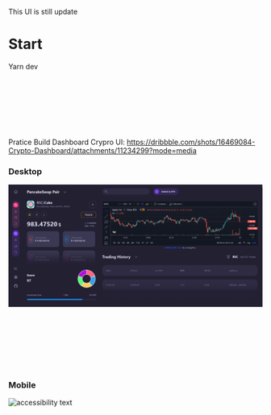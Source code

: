 This UI is still update

<h1>Start</h1>
Yarn dev

</br>
</br>
</br>
</br>
</br>
</br>
</br>
</br>

Pratice Build Dashboard Crypro
UI: https://dribbble.com/shots/16469084-Crypto-Dashboard/attachments/11234299?mode=media

<p align="center">
  <h3>Desktop</h3>
  <img src="./public/dashboard.png" width="600" title="hover text">
  <br/>
  <br/>
  <br/>
  <br/>
  <br/>
  <br/>
  <br/>
  <br/>
  <h3>Mobile</h3>
  <img src="your_relative_path_here_number_2_large_name" width="350" alt="accessibility text">
</p>
